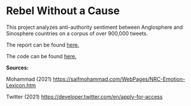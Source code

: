 # Rebel Without a Cause

This project analyzes anti-authority sentiment between Anglosphere and Sinosphere countries on a corpus of over 900,000 tweets.

The report can be found [here.](Rebel-Without-a-Cause.md)

The code can be found [here.](Rebel-Without-a-Cause.Rmd)


**Sources:**

Mohammad (2021) https://saifmohammad.com/WebPages/NRC-Emotion-Lexicon.htm

Twitter (2021) https://developer.twitter.com/en/apply-for-access
